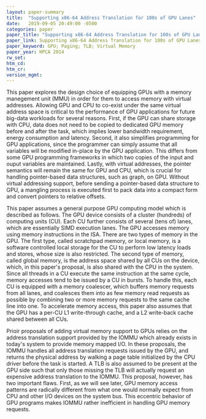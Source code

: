 ```yaml
---
layout: paper-summary
title:  "Supporting x86-64 Address Translation for 100s of GPU Lanes"
date:   2019-09-05 20:49:00 -0500
categories: paper
paper_title: "Supporting x86-64 Address Translation for 100s of GPU Lanes"
paper_link: Supporting x86-64 Address Translation for 100s of GPU Lanes
paper_keyword: GPU; Paging; TLB; Virtual Memory
paper_year: HPCA 2014
rw_set: 
htm_cd: 
htm_cr: 
version_mgmt: 
---
```


This paper explores the design choice of equipping GPUs with a memory manegement unit (MMU) in order for them to access
memory with virtual addresses. Allowing GPU and CPU to co-exist under the same virtual address space is critical to
the performance of GPU applications for future big-data workloads for several reasons. First, if the GPU can share storage
with CPU, data does not need to be copied to dedicated GPU memory before and after the task, which implies lower bandwidth
requirement, energy consumption and latency. Second, it also simplifies programming for GPU applications, since the programmer
can simply assume that all variables will be modified in-place by the GPU application. This differs from some GPU programming
frameworks in which two copies of the input and ouput variables are maintained. Lastly, with virtual addresses, the pointer
semantics will remain the same for GPU and CPU, which is crucial for handling pointer-based data structures, such as graph, 
on GPU. Without virtual addressing support, before sending a pointer-based data structure to GPU, a mangling process is 
executed first to pack data into a compact form and convert pointers to relative offsets. 

This paper assumes a general purpose GPU computing model which is described as follows. The GPU device consists of a cluster 
(hundreds) of computing units (CU). Each CU further consists of several (tens of) lanes, which are essentially SIMD execution 
lanes. The GPU accesses memory using memory instructions in the ISA. There are two types of memory in the GPU. The first type,
called scratchpad memory, or local memory, is a software controlled local storage for the CU to perform low latency loads
and stores, whose size is also restricted. The second type of memory, called global memory, is the address space shared
by all CUs on the device, which, in this paper's proposal, is also shared with the CPU in the system. Since all threads in
a CU execute the same instruction at the same cycle, memory accesses tend to be issued by a CU in bursts. To handle this,
each CU is equipped with a memory coalescer, which buffers memory requests from all lanes, and coalesces them into as few 
memory read requests as possible by combining two or more memory requests to the same cache line into one. To accelerate memory
access, this paper also assumes that the GPU has a per-CU L1 write-through cache, and a L2 write-back cache shared between 
all CUs.

Prioir proposals of adding virtual memory support to GPUs relies on the address translation support provided by the IOMMU
which already exists in today's system to provide memory mapped I/O. In these proposals, the IOMMU handles all address 
translation requests issued by the GPU, and returns the physical address by walking a page table initialized by the CPU
driver before the task is started. A TLB is also assumed to be present at the GPU side such that only those missing the 
TLB will actually request an expensive address translation to the IOMMU. This proposal, however, has two important flaws.
First, as we will see later, GPU memory access patterns are radically different from what one would normally expect from CPU
and other I/O devices on the system bus. This eccentric behavior of GPU programs makes IOMMU rather inefficient in handling
GPU memory requests. 